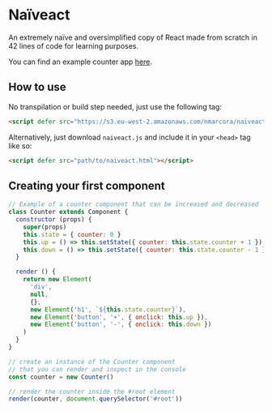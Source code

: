 # Naïveact

An extremely naïve and oversimplified copy of React made from scratch in 42 lines of code for learning purposes.

You can find an example counter app [here](https://nmarcora.github.io/naiveact/).

## How to use

No transpilation or build step needed, just use the following tag:

```html
<script defer src="https://s3.eu-west-2.amazonaws.com/nmarcora/naiveact.js"></script>
```

Alternatively, just download `naiveact.js` and include it in your `<head>` tag like so:

```html
<script defer src="path/to/naiveact.html"></script>
```

## Creating your first component

```js
// Example of a counter component that can be increased and decreased
class Counter extends Component {
  constructor (props) {
    super(props)
    this.state = { counter: 0 }
    this.up = () => this.setState({ counter: this.state.counter + 1 })
    this.down = () => this.setState({ counter: this.state.counter - 1 })
  }

  render () {
    return new Element(
      'div',
      null,
      {},
      new Element('h1', `${this.state.counter}`),
      new Element('button', '+', { onclick: this.up }),
      new Element('button', '-', { onclick: this.down })
    )
  }
}

// create an instance of the Counter component
// that you can render and inspect in the console
const counter = new Counter()

// render the counter inside the #root element
render(counter, document.querySelector('#root'))

```
